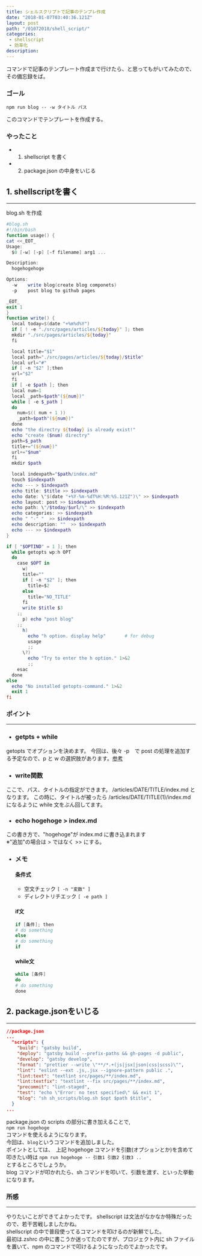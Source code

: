 ```yaml
---
title: シェルスクリプトで記事のテンプレ作成
date: "2018-01-07T03:40:36.121Z"
layout: post
path: "/01072018/shell_script/"
categories:
 - shellscript 
 - 効率化
description: 
---
```

コマンドで記事のテンプレート作成まで行けたら、と思ってもがいてみたので、その備忘録をば。
### ゴール
``
npm run blog -- -w タイトル パス
``  
  
このコマンドでテンプレートを作成する。
<!--more-->
### やったこと
- 1. shellscript を書く
- 2. package.json の中身をいじる
    
## 1. shellscriptを書く
---
blog.sh を作成
```powershell
#blog.sh
#!/bin/bash
function usage() {
cat <<_EOT_
Usage:
  $0 [-w] [-p] [-f filename] arg1 ...

Description:
  hogehogehoge

Options:
  -w    write blog(create blog componets)
  -p    post blog to github pages

_EOT_
exit 1
}
function write() {
  local today=$(date "+%m%d%Y")
  if [ ! -e "./src/pages/articles/${today}" ]; then
  mkdir "./src/pages/articles/${today}"
  fi

  local title="$1"
  local path="./src/pages/articles/${today}/$title"
  local url="#"
  if [ -n "$2" ];then
  url="$2"
  fi
  if [ -e $path ]; then
  local num=1
  local _path=$path"(${num})"
  while [ -e $_path ]
  do 
    num=$(( num + 1 ))
    _path=$path"(${num})"
  done
  echo "the directry ${today} is already exist!"
  echo "create ($num) directry"
  path=$_path
  title+="(${num})"
  url+="$num"
  fi
  mkdir $path

  local indexpath="$path/index.md"
  touch $indexpath
  echo --- > $indexpath
  echo title: $title >> $indexpath
  echo date: \"$(date "+%Y-%m-%dT%H:%M:%S.121Z")\" >> $indexpath
  echo layout: post >> $indexpath
  echo path: \"/$today/$url/\" >> $indexpath
  echo categories: >> $indexpath
  echo " "-" "  >> $indexpath
  echo description: ""  >> $indexpath
  echo --- >> $indexpath
}

if [ "$OPTIND" = 1 ]; then
  while getopts wp:h OPT
  do
    case $OPT in
      w)
      title=""
      if [ -n "$2" ]; then
        title=$2 
      else
        title="NO_TITLE"
      fi
      write $title $3
	;;
      p) echo "post blog"
	;;
      h)
        echo "h option. display help"       # for debug
        usage
        ;;
      \?)
        echo "Try to enter the h option." 1>&2
        ;;
    esac
  done
else
  echo "No installed getopts-command." 1>&2
  exit 1
fi
```
### ポイント
---
- ### getpts + while
getopts でオプションを決めます。
今回は、後々 -p　で post の処理を追加する予定なので、p と w の選択肢があります。[参考](https://qiita.com/2zk/items/80a8376f2feca02fcee2)
- ### write関数
ここで、パス、タイトルの指定ができます。
/articles/DATE/TITLE/index.md
となります。
この時に、タイトルが被ったら
/articles/DATE/TITLE(1)/index.md になるように while 文をぶん回してます。
- ### echo hogehoge > index.md
この書き方で、"hogehoge"が index.md に書き込まれます    
    ※"追加"の場合は > ではなく >> にする。
- ### メモ
   #### 条件式
   - 空文チェック ``[ -n "変数" ]``
   - ディレクトリチエック ``[ -e path ]``
   #### if文
   ```powershell
   if [条件]; then
   # do something
   else 
   # do something
   if
   ```
   #### while文
   ```powershell
   while [条件]
   do
   # do something 
   done
   ```
   
  

## 2. package.jsonをいじる
---
```json
//package.json
...
  "scripts": {
    "build": "gatsby build",
    "deploy": "gatsby build --prefix-paths && gh-pages -d public",
    "develop": "gatsby develop",
    "format": "prettier --write \"**/*.+(js|jsx|json|css|scss)\"",
    "lint": "eslint --ext .js,.jsx --ignore-pattern public .",
    "lint:text": "textlint src/pages/**/index.md",
    "lint:textfix": "textlint --fix src/pages/**/index.md",
    "precommit": "lint-staged",
    "test": "echo \"Error: no test specified\" && exit 1",
    "blog": "sh sh_scripts/blog.sh $opt $path $title",
  }
...
```
package.json の scripts の部分に書き加えることで,  
``npm run hogehoge``  
コマンドを使えるようになります。  
今回は、``blog``というコマンドを追加しました。  
ポイントとしては、　上記 hogehoge コマンドを引数(オプションとか)を含めて叩きたい時は  ``npm run hogehoge -- 引数1 引数2 引数3 ..``  
とするところでしょうか。  
blog コマンドが叩かれたら、sh コマンドを叩いて、引数を渡す、といった挙動になります。

### 所感
---
やりたいことができてよかったです。
shellscript は文法がなかなか特殊だったので、若干苦戦しましたかね。  
shellscript の中で普段使ってるコマンドを叩けるのが新鮮でした。  
最初は.zshrc の中に書こうか迷ってたのですが、プロジェクト内に sh ファイルを置いて、npm のコマンドで叩けるようになったのでよかったです。